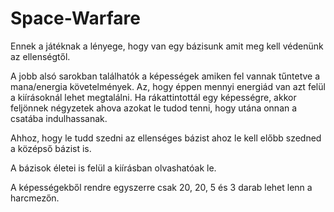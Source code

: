 # Space-Warfare

Ennek a játéknak a lényege, hogy van egy bázisunk amit meg kell védenünk az ellenségtől.

A jobb alsó sarokban találhatók a képességek amiken fel vannak tűntetve a mana/energia követelmények. Az, hogy éppen mennyi energiád van
azt felül a kiírásoknál lehet megtalálni. Ha rákattintottál egy képességre, akkor feljönnek négyzetek ahova azokat le tudod tenni, hogy
utána onnan a csatába indulhassanak.

Ahhoz, hogy le tudd szedni az ellenséges bázist ahoz le kell előbb szedned a középső bázist is.

A bázisok életei is felül a kiírásban olvashatóak le.

A képességekből rendre egyszerre csak 20, 20, 5 és 3 darab lehet lenn a harcmezőn.
